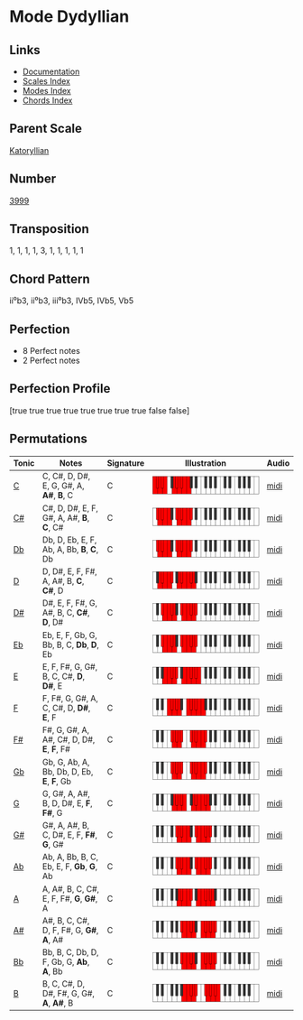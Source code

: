 # Mode Dydyllian

## Links

- [Documentation](README.md)
- [Scales Index](Scales.md)
- [Modes Index](Modes.md)
- [Chords Index](Chords.md)

## Parent Scale

[Katoryllian](ScaleKatoryllian.md)

## Number

[3999](https://ianring.com/musictheory/scales/3999)

## Transposition

1, 1, 1, 1, 3, 1, 1, 1, 1, 1

## Chord Pattern

ii⁰b3, ii⁰b3, iii⁰b3, IVb5, IVb5, Vb5

## Perfection

- 8 Perfect notes
- 2 Perfect notes

## Perfection Profile

[true true true true true true true true false false]

## Permutations

| Tonic | Notes | Signature | Illustration | Audio |
|-------|-------|-----------|--------------|-------|
| [C](ModeCNaturalDydyllian.md) | C, C#, D, D#, E, G, G#, A, **A#**, **B**, C | C | ![CNaturalDydyllian](ModeCNaturalDydyllian.png) | [midi](https://github.com/edipermadi/music/blob/main/docs/ModeCNaturalDydyllian.mid?raw=true) |
| [C#](ModeCSharpDydyllian.md) | C#, D, D#, E, F, G#, A, A#, **B**, **C**, C# | C | ![CSharpDydyllian](ModeCSharpDydyllian.png) | [midi](https://github.com/edipermadi/music/blob/main/docs/ModeCSharpDydyllian.mid?raw=true) |
| [Db](ModeDFlatDydyllian.md) | Db, D, Eb, E, F, Ab, A, Bb, **B**, **C**, Db | C | ![DFlatDydyllian](ModeDFlatDydyllian.png) | [midi](https://github.com/edipermadi/music/blob/main/docs/ModeDFlatDydyllian.mid?raw=true) |
| [D](ModeDNaturalDydyllian.md) | D, D#, E, F, F#, A, A#, B, **C**, **C#**, D | C | ![DNaturalDydyllian](ModeDNaturalDydyllian.png) | [midi](https://github.com/edipermadi/music/blob/main/docs/ModeDNaturalDydyllian.mid?raw=true) |
| [D#](ModeDSharpDydyllian.md) | D#, E, F, F#, G, A#, B, C, **C#**, **D**, D# | C | ![DSharpDydyllian](ModeDSharpDydyllian.png) | [midi](https://github.com/edipermadi/music/blob/main/docs/ModeDSharpDydyllian.mid?raw=true) |
| [Eb](ModeEFlatDydyllian.md) | Eb, E, F, Gb, G, Bb, B, C, **Db**, **D**, Eb | C | ![EFlatDydyllian](ModeEFlatDydyllian.png) | [midi](https://github.com/edipermadi/music/blob/main/docs/ModeEFlatDydyllian.mid?raw=true) |
| [E](ModeENaturalDydyllian.md) | E, F, F#, G, G#, B, C, C#, **D**, **D#**, E | C | ![ENaturalDydyllian](ModeENaturalDydyllian.png) | [midi](https://github.com/edipermadi/music/blob/main/docs/ModeENaturalDydyllian.mid?raw=true) |
| [F](ModeFNaturalDydyllian.md) | F, F#, G, G#, A, C, C#, D, **D#**, **E**, F | C | ![FNaturalDydyllian](ModeFNaturalDydyllian.png) | [midi](https://github.com/edipermadi/music/blob/main/docs/ModeFNaturalDydyllian.mid?raw=true) |
| [F#](ModeFSharpDydyllian.md) | F#, G, G#, A, A#, C#, D, D#, **E**, **F**, F# | C | ![FSharpDydyllian](ModeFSharpDydyllian.png) | [midi](https://github.com/edipermadi/music/blob/main/docs/ModeFSharpDydyllian.mid?raw=true) |
| [Gb](ModeGFlatDydyllian.md) | Gb, G, Ab, A, Bb, Db, D, Eb, **E**, **F**, Gb | C | ![GFlatDydyllian](ModeGFlatDydyllian.png) | [midi](https://github.com/edipermadi/music/blob/main/docs/ModeGFlatDydyllian.mid?raw=true) |
| [G](ModeGNaturalDydyllian.md) | G, G#, A, A#, B, D, D#, E, **F**, **F#**, G | C | ![GNaturalDydyllian](ModeGNaturalDydyllian.png) | [midi](https://github.com/edipermadi/music/blob/main/docs/ModeGNaturalDydyllian.mid?raw=true) |
| [G#](ModeGSharpDydyllian.md) | G#, A, A#, B, C, D#, E, F, **F#**, **G**, G# | C | ![GSharpDydyllian](ModeGSharpDydyllian.png) | [midi](https://github.com/edipermadi/music/blob/main/docs/ModeGSharpDydyllian.mid?raw=true) |
| [Ab](ModeAFlatDydyllian.md) | Ab, A, Bb, B, C, Eb, E, F, **Gb**, **G**, Ab | C | ![AFlatDydyllian](ModeAFlatDydyllian.png) | [midi](https://github.com/edipermadi/music/blob/main/docs/ModeAFlatDydyllian.mid?raw=true) |
| [A](ModeANaturalDydyllian.md) | A, A#, B, C, C#, E, F, F#, **G**, **G#**, A | C | ![ANaturalDydyllian](ModeANaturalDydyllian.png) | [midi](https://github.com/edipermadi/music/blob/main/docs/ModeANaturalDydyllian.mid?raw=true) |
| [A#](ModeASharpDydyllian.md) | A#, B, C, C#, D, F, F#, G, **G#**, **A**, A# | C | ![ASharpDydyllian](ModeASharpDydyllian.png) | [midi](https://github.com/edipermadi/music/blob/main/docs/ModeASharpDydyllian.mid?raw=true) |
| [Bb](ModeBFlatDydyllian.md) | Bb, B, C, Db, D, F, Gb, G, **Ab**, **A**, Bb | C | ![BFlatDydyllian](ModeBFlatDydyllian.png) | [midi](https://github.com/edipermadi/music/blob/main/docs/ModeBFlatDydyllian.mid?raw=true) |
| [B](ModeBNaturalDydyllian.md) | B, C, C#, D, D#, F#, G, G#, **A**, **A#**, B | C | ![BNaturalDydyllian](ModeBNaturalDydyllian.png) | [midi](https://github.com/edipermadi/music/blob/main/docs/ModeBNaturalDydyllian.mid?raw=true) |
